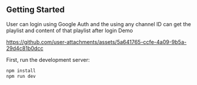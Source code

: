 
## Getting Started
User can login using Google Auth and the using any channel ID can get the playlist and content of that playlist after login
Demo

https://github.com/user-attachments/assets/5a641765-ccfe-4a09-9b5a-29d4c81b0dcc



First, run the development server:

```bash
npm install
npm run dev

```
